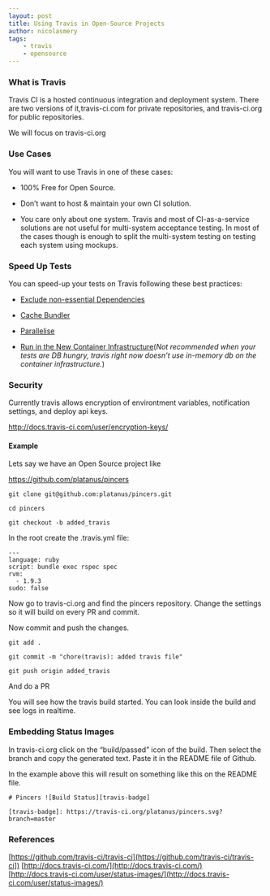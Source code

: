 ```yaml
---
layout: post
title: Using Travis in Open-Source Projects
author: nicolasmery
tags:
    - travis
    - opensource
---
```


### What is Travis

Travis CI is a hosted continuous integration and deployment system. There are two versions of it,travis-ci.com for private repositories, and travis-ci.org for public repositories.

We will focus on travis-ci.org

### Use Cases

You will want to use Travis in one of these cases:

- 100% Free for Open Source.

- Don’t want to host & maintain your own CI solution.

- You care only about one system. Travis and most of CI-as-a-service solutions are not useful for multi-system acceptance testing. In most of the cases though is enough to split the multi-system testing on testing each system using mockups.

### Speed Up Tests

You can speed-up your tests on Travis following these best practices:

- [Exclude non-essential Dependencies](http://docs.travis-ci.com/user/languages/ruby/#Speed-up-your-build-by-excluding-non-essential-dependencies)

- [Cache Bundler](http://docs.travis-ci.com/user/caching/)

- [Parallelise](http://docs.travis-ci.com/user/speeding-up-the-build/#Parallelizing-your-builds-across-virtual-machines)

- [Run in the New Container Infrastructure](http://docs.travis-ci.com/user/migrating-from-legacy/#How-can-I-use-container-based-infrastructure%3F)(*Not recommended when your tests are DB hungry, travis right now doesn’t use in-memory db on the container infrastructure.*)

### Security

Currently travis allows encryption of environtment variables, notification settings, and deploy api keys.

http://docs.travis-ci.com/user/encryption-keys/

#### Example

Lets say we have an Open Source project like

https://github.com/platanus/pincers

```
git clone git@github.com:platanus/pincers.git

cd pincers

git checkout -b added_travis
```

In the root create the .travis.yml file:

```
---
language: ruby
script: bundle exec rspec spec
rvm:
  - 1.9.3
sudo: false
```

Now go to travis-ci.org and find the pincers repository. Change the settings so it will build on every PR and commit.

Now commit and push the changes.

```
git add .

git commit -m "chore(travis): added travis file"

git push origin added_travis
```

And do a PR

You will see how the travis build started. You can look inside the build and see logs in realtime.

### Embedding Status Images


In travis-ci.org click on the “build/passed” icon of the build. Then select the branch and copy the generated text. Paste it in the README file of Github.

In the example above this will result on something like this on the README file.

```
# Pincers ![Build Status][travis-badge]

[travis-badge]: https://travis-ci.org/platanus/pincers.svg?branch=master
```

### References

[https://github.com/travis-ci/travis-ci](https://github.com/travis-ci/travis-ci])
[http://docs.travis-ci.com/](http://docs.travis-ci.com/)
[http://docs.travis-ci.com/user/status-images/](http://docs.travis-ci.com/user/status-images/)
